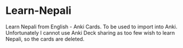 # Learn-Nepali
Learn Nepali from English - Anki Cards. To be used to import into Anki. Unfortunately I cannot use Anki Deck sharing as too few wish to learn Nepali, so the cards are deleted. 
